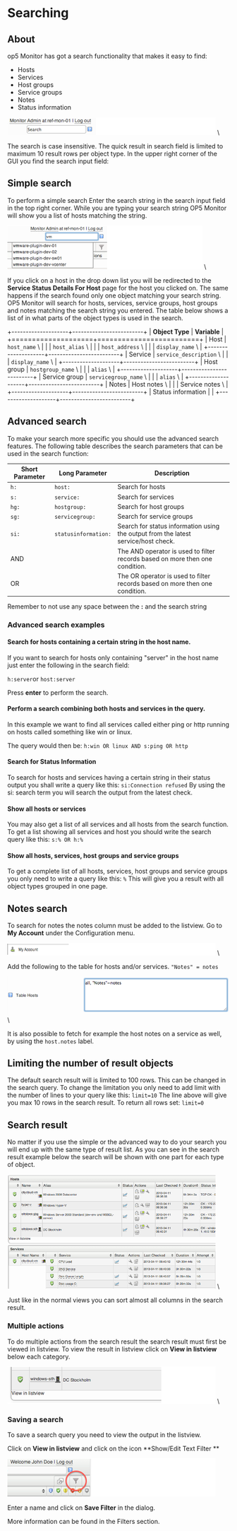 # Searching

## About

op5 Monitor has got a search functionality that makes it easy to find:

- Hosts
- Services
- Host groups
- Service groups
- Notes
- Status information

![](images/16482309/16679036.png) \


The search is case insensitive. The quick result in search field is limited to maximum 10 result rows per object type.
In the upper right corner of the GUI you find the search input field:

## Simple search

To perform a simple search
 Enter the search string in the search input field in the top right corner.
 While you are typing your search string OP5 Monitor will show you a list of hosts matching the string.

![](images/16482309/16679033.png) \


 If you click on a host in the drop down list you will be redirected to the **Service Status Details For Host** page for the host you clicked on. The same happens if the search found only one object matching your search string.
 OP5 Monitor will search for hosts, services, service groups, host groups and notes matching the search string you entered.
 The table below shows a list of in what parts of the object types is used in the search.

+--------------------+-------------------------+
| **Object Type**    | **Variable**            |
+====================+=========================+
| Host               | `host_name` \           |
|                    | `host_alias` \          |
|                    | `host_address` \        |
|                    | `display_name` \        |
+--------------------+-------------------------+
| Service            | `service_description` \ |
|                    | `display_name` \        |
+--------------------+-------------------------+
| Host group         | `hostgroup_name` \      |
|                    | `alias` \               |
+--------------------+-------------------------+
| Service group      | `servicegroup_name` \   |
|                    | `alias` \               |
+--------------------+-------------------------+
| Notes              | Host notes \            |
|                    | Service notes \         |
+--------------------+-------------------------+
| Status information |                         |
+--------------------+-------------------------+

## Advanced search

To make your search more specific you should use the advanced search features. The following table describes the search parameters that can be used in the search function:

| **Short Parameter** | **Long Parameter** | **Description** |
| ------------------- | ------------------ | ---------------------------------------- |
| `h:` | `host:` | Search for hosts |
| `s:` | `service:` | Search for services |
| `hg:` | `hostgroup:` | Search for host groups |
| `sg:` | `servicegroup:` | Search for service groups |
| `si:` | `statusinformation:` | Search for status information using the output from the latest service/host check. |
| AND | | The AND operator is used to filter records based on more then one condition. |
| OR | | The OR operator is used to filter records based on more then one condition. |

 Remember to not use any space between the **:** and the search string

### Advanced search examples

#### Search for hosts containing a certain string in the host name.

If you want to search for hosts only containing "server" in the host name
 just enter the following in the search field:

`h:server`or
`host:server`

Press **enter** to perform the search.

#### Perform a search combining both hosts and services in the query.

In this example we want to find all services called either ping or http running on hosts called something like win or linux.

The query would then be:
 `h:win OR linux AND s:ping OR http`

#### Search for Status Information

To search for hosts and services having a certain string in their status output you shall write a query like this:
 `si:Connection refused`
 By using the si: search term you will search the output from the latest check.

#### Show all hosts or services

You may also get a list of all services and all hosts from the search function.
 To get a list showing all services and host you should write the search query like this:
 `s:% OR h:%`

#### Show all hosts, services, host groups and service groups

To get a complete list of all hosts, services, host groups and service groups you only need to write a query like this:
 `%`
 This will give you a result with all object types grouped in one page.

## Notes search

To search for notes the notes column must be added to the listview.
 Go to **My Account** under the Configuration menu. 

![](images/16482309/16679034.png) \


 Add the following to the table for hosts and/or services.
 `"Notes" = notes`

![](images/16482309/16679046.png) \


 It is also possible to fetch for example the host notes on a service as well, by using the `host.notes` label.

## Limiting the number of result objects

The default search result will is limited to 100 rows. This can be changed in the search query.
 To change the limitation you only need to add limit with the number of lines to your query like this:
 `limit=10`
 The line above will give you max 10 rows in the search result.
 To return all rows set:
 `limit=0`

## Search result

No matter if you use the simple or the advanced way to do your search you will end up with the same type of result list.
 As you can see in the search result example below the search will be shown with one part for each type of object.

![](images/16482309/16679032.png) \


 Just like in the normal views you can sort almost all columns in the search result.

### Multiple actions

To do multiple actions from the search result the search result must first be viewed in listview.
 To view the result in listview click on **View in listview** below each category.

![](images/16482309/16679031.png) \


### Saving a search

To save a search query you need to view the output in the listview.

Click on **View in listview** and click on the icon **Show/Edit Text Filter **

![](images/16482309/16679044.png "Show/Edit text filter")

Enter a name and click on **Save Filter** in the dialog.

More information can be found in the Filters section.

